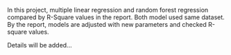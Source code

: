 In this project, multiple linear regression and random forest regression compared by R-Square values in the report. Both model used same dataset. By the report, models are adjusted with new parameters and checked R-square values.

Details will be added...